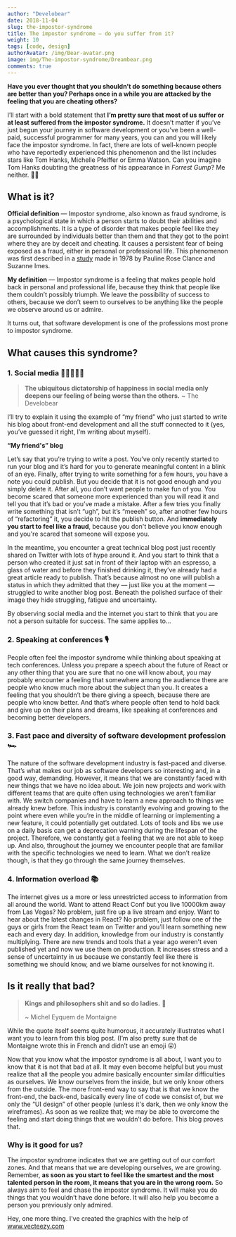 ```yaml
---
author: "Develobear"
date: 2018-11-04
slug: the-impostor-syndrome
title: The impostor syndrome — do you suffer from it?
weight: 10
tags: [code, design]
authorAvatar: /img/Bear-avatar.png
image: img/The-impostor-syndrome/Dreambear.png
comments: true
---
```


**Have you ever thought that you shouldn’t do something because others are better than you? Perhaps once in a while you are attacked by the feeling that you are cheating others?**

I’ll start with a bold statement that **I’m pretty sure that most of us suffer or at least suffered from the impostor syndrome.** It doesn’t matter if you’ve just begun your journey in software development or you’ve been a well-paid, successful programmer for many years, you can and you will likely face the impostor syndrome. In fact, there are lots of well-known people who have reportedly experienced this phenomenon and the list includes stars like Tom Hanks, Michelle Pfeiffer or Emma Watson. Can you imagine Tom Hanks doubting the greatness of his appearance in *Forrest Gump*? Me neither. ‍🤷‍♂️

## What is it?
**Official definition** — Impostor syndrome, also known as fraud syndrome, is a psychological state in which a person starts to doubt their abilities and accomplishments. It is a type of disorder that makes people feel like they are surrounded by individuals better than them and that they got to the point where they are by deceit and cheating. It causes a persistent fear of being exposed as a fraud, either in personal or professional life. This phenomenon was first described in a [study](http://www.paulineroseclance.com/pdf/ip_high_achieving_women.pdf) made in 1978 by Pauline Rose Clance and Suzanne Imes.

**My definition** — Impostor syndrome is a feeling that makes people hold back in personal and professional life, because they think that people like them couldn’t possibly triumph. We leave the possibility of success to others, because we don’t seem to ourselves to be anything like the people we observe around us or admire.

It turns out, that software development is one of the professions most prone to impostor syndrome.

## What causes this syndrome?

### 1. Social media 🙍‍♀️📱🙍‍♂️

> **The ubiquitous dictatorship of happiness in social media only deepens our feeling of being worse than the others.**
~ The Develobear

I’ll try to explain it using the example of “my friend” who just started to write his blog about front-end development and all the stuff connected to it (yes, you’ve guessed it right, I’m writing about myself).

**“My friend's” blog**

Let’s say that you’re trying to write a post. You’ve only recently started to run your blog and it’s hard for you to generate meaningful content in a blink of an eye. Finally, after trying to write something for a few hours, you have a note you could publish. But you decide that it is not good enough and you simply delete it. After all, you don’t want people to make fun of you. You become scared that someone more experienced than you will read it and tell you that it’s bad or you’ve made a mistake. After a few tries you finally write something that isn’t “ugh”, but it’s “meeeh” so, after another few hours of “refactoring” it, you decide to hit the publish button. And **immediately you start to feel like a fraud**, because you don't believe you know enough and you're scared that someone will expose you.

In the meantime, you encounter a great technical blog post just recently shared on Twitter with lots of hype around it. And you start to think that a person who created it just sat in front of their laptop with an espresso, a glass of water and before they finished drinking it, they’ve already had a great article ready to publish. That’s because almost no one will publish a status in which they admitted that they — just like you at the moment — struggled to write another blog post. Beneath the polished surface of their image they hide struggling, fatigue and uncertainty.

By observing social media and the internet you start to think that you are not a person suitable for success. The same applies to…

### 2. Speaking at conferences 🎙
People often feel the impostor syndrome while thinking about speaking at tech conferences. Unless you prepare a speech about the future of React or any other thing that you are sure that no one will know about, you may probably encounter a feeling that somewhere among the audience there are people who know much more about the subject than you. It creates a feeling that you shouldn’t be there giving a speech, because there are people who know better. And that’s where people often tend to hold back and give up on their plans and dreams, like speaking at conferences and becoming better developers.

### 3. Fast pace and diversity of software development profession 🏎
The nature of the software development industry is fast-paced and diverse. That’s what makes our job as software developers so interesting and, in a good way, demanding. However, it means that we are constantly faced with new things that we have no idea about. We join new projects and work with different teams that are quite often using technologies we aren’t familiar with. We switch companies and have to learn a new approach to things we already knew before. This industry is constantly evolving and growing to the point where even while you’re in the middle of learning or implementing a new feature, it could potentially get outdated. Lots of tools and libs we use on a daily basis can get a deprecation warning during the lifespan of the project. Therefore, we constantly get a feeling that we are not able to keep up. And also, throughout the journey we encounter people that are familiar with the specific technologies we need to learn. What we don’t realize though, is that they go through the same journey themselves.

### 4. Information overload 📚
The internet gives us a more or less unrestricted access to information from all around the world. Want to attend React Conf but you live 10000km away from Las Vegas? No problem, just fire up a live stream and enjoy. Want to hear about the latest changes in React? No problem, just follow one of the guys or girls from the React team on Twitter and you’ll learn something new each and every day. In addition, knowledge from our industry is constantly multiplying. There are new trends and tools that a year ago weren't even published yet and now we use them on production. It increases stress and a sense of uncertainty in us because we constantly feel like there is something we should know, and we blame ourselves for not knowing it.

## Is it really that bad?

> **Kings and philosophers shit and so do ladies.** 💩
> 
> ~ Michel Eyquem de Montaigne

While the quote itself seems quite humorous, it accurately illustrates what I want you to learn from this blog post. (I’m also pretty sure that de Montaigne wrote this in French and didn’t use an emoji 😛)

Now that you know what the impostor syndrome is all about, I want you to know that it is not that bad at all. It may even become helpful but you must realize that all the people you admire basically encounter similar difficulties as ourselves. We know ourselves from the inside, but we only know others from the outside. The more front-end way to say that is that we know the front-end, the back-end, basically every line of code we consist of, but we only the “UI design” of other people (unless it's dark, then we only know the wireframes). As soon as we realize that; we may be able to overcome the feeling and start doing things that we wouldn’t do before. This blog proves that.

### Why is it good for us?
The impostor syndrome indicates that we are getting out of our comfort zones. And that means that we are developing ourselves, we are growing. Remember, **as soon as you start to feel like the smartest and the most talented person in the room, it means that you are in the wrong room.** So always aim to feel and chase the impostor syndrome. It will make you do things that you wouldn’t have done before. It will also help you become a person you previously only admired.

Hey, one more thing. I've created the graphics with the help of <a rel="nofollow" target="_blank" href="https://vecteezy.com"> www.vecteezy.com</a>
